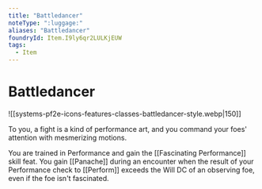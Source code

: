 ```yaml
---
title: "Battledancer"
noteType: ":luggage:"
aliases: "Battledancer"
foundryId: Item.I9ly6qr2LULKjEUW
tags:
  - Item
---
```


# Battledancer
![[systems-pf2e-icons-features-classes-battledancer-style.webp|150]]

To you, a fight is a kind of performance art, and you command your foes' attention with mesmerizing motions.

You are trained in Performance and gain the [[Fascinating Performance]] skill feat. You gain [[Panache]] during an encounter when the result of your Performance check to [[Perform]] exceeds the Will DC of an observing foe, even if the foe isn't fascinated.
